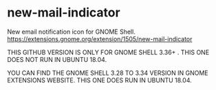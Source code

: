 # new-mail-indicator
New email notification icon for GNOME Shell.
https://extensions.gnome.org/extension/1505/new-mail-indicator

THIS GITHUB VERSION IS ONLY FOR GNOME SHELL 3.36+ . THIS ONE DOES NOT RUN IN UBUNTU 18.04.

YOU CAN FIND THE GNOME SHELL 3.28 TO 3.34 VERSION IN GNOME EXTENSIONS WEBSITE. THIS ONE DOES RUN IN UBUNTU 18.04.
